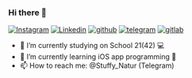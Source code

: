 ### Hi there 👋
[![Instagram](https://img.shields.io/badge/Mustafa-%23E4405F.svg?style=for-the-badge&logo=Instagram&logoColor=white)](https://www.instagram.com/must_pluto/)
[![Linkedin](https://img.shields.io/badge/Mustafa-%231DA1F2.svg?style=for-the-badge&logo=Linkedin&logoColor=white)](https://www.linkedin.com/)
[![github](https://img.shields.io/badge/Mustafa-12100E.svg?style=for-the-badge&logo=github&logoColor=white)](https://github.com/MustafaNatur/)
[![telegram](https://img.shields.io/badge/Mustafa-2CA5E0?style=for-the-badge&logo=telegram&logoColor=white)](https://t.me/Stuffy_Natur)
[![gitlab](https://img.shields.io/badge/Mustafa-330F63?style=for-the-badge&logo=gitlab&logoColor=white)](https://gitlab.com/)
- 🔭 I’m currently studying on School 21(42) 💻 
- 🌱 I’m currently learning iOS app programming 📱
- 📫 How to reach me: @Stuffy_Natur (Telegram)

